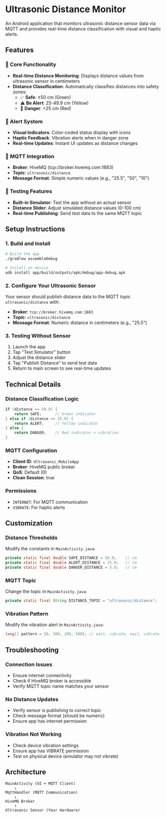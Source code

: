 # Ultrasonic Distance Monitor

An Android application that monitors ultrasonic distance sensor data via MQTT and provides real-time distance classification with visual and haptic alerts.

## Features

### 🎯 Core Functionality
- **Real-time Distance Monitoring**: Displays distance values from ultrasonic sensor in centimeters
- **Distance Classification**: Automatically classifies distances into safety zones:
  - ✅ **Safe**: ≥50 cm (Green)
  - ⚠️ **Be Alert**: 25-49.9 cm (Yellow) 
  - 🚨 **Danger**: <25 cm (Red)

### 🔔 Alert System
- **Visual Indicators**: Color-coded status display with icons
- **Haptic Feedback**: Vibration alerts when in danger zone
- **Real-time Updates**: Instant UI updates as distance changes

### 📡 MQTT Integration
- **Broker**: HiveMQ (tcp://broker.hivemq.com:1883)
- **Topic**: `ultrasonic/distance`
- **Message Format**: Simple numeric values (e.g., "25.5", "50", "10")

### 🧪 Testing Features
- **Built-in Simulator**: Test the app without an actual sensor
- **Distance Slider**: Adjust simulated distance values (0-100 cm)
- **Real-time Publishing**: Send test data to the same MQTT topic

## Setup Instructions

### 1. Build and Install
```bash
# Build the app
./gradlew assembleDebug

# Install on device
adb install app/build/outputs/apk/debug/app-debug.apk
```

### 2. Configure Your Ultrasonic Sensor
Your sensor should publish distance data to the MQTT topic `ultrasonic/distance` with:
- **Broker**: `tcp://broker.hivemq.com:1883`
- **Topic**: `ultrasonic/distance`
- **Message Format**: Numeric distance in centimeters (e.g., "25.5")

### 3. Testing Without Sensor
1. Launch the app
2. Tap "Test Simulator" button
3. Adjust the distance slider
4. Tap "Publish Distance" to send test data
5. Return to main screen to see real-time updates

## Technical Details

### Distance Classification Logic
```java
if (distance >= 50.0) {
    return SAFE;      // Green indicator
} else if (distance >= 25.0) {
    return ALERT;     // Yellow indicator  
} else {
    return DANGER;    // Red indicator + vibration
}
```

### MQTT Configuration
- **Client ID**: `Ultrasonic_MobileApp`
- **Broker**: HiveMQ public broker
- **QoS**: Default (0)
- **Clean Session**: true

### Permissions
- `INTERNET`: For MQTT communication
- `VIBRATE`: For haptic alerts

## Customization

### Distance Thresholds
Modify the constants in `MainActivity.java`:
```java
private static final double SAFE_DISTANCE = 50.0;    // cm
private static final double ALERT_DISTANCE = 25.0;   // cm
private static final double DANGER_DISTANCE = 5.0;   // cm
```

### MQTT Topic
Change the topic in `MainActivity.java`:
```java
private static final String DISTANCE_TOPIC = "ultrasonic/distance";
```

### Vibration Pattern
Modify the vibration alert in `MainActivity.java`:
```java
long[] pattern = {0, 500, 200, 500}; // wait, vibrate, wait, vibrate
```

## Troubleshooting

### Connection Issues
- Ensure internet connectivity
- Check if HiveMQ broker is accessible
- Verify MQTT topic name matches your sensor

### No Distance Updates
- Verify sensor is publishing to correct topic
- Check message format (should be numeric)
- Ensure app has internet permission

### Vibration Not Working
- Check device vibration settings
- Ensure app has VIBRATE permission
- Test on physical device (emulator may not vibrate)

## Architecture

```
MainActivity (UI + MQTT Client)
    ↓
MqttHandler (MQTT Communication)
    ↓
HiveMQ Broker
    ↑
Ultrasonic Sensor (Your Hardware)
```



